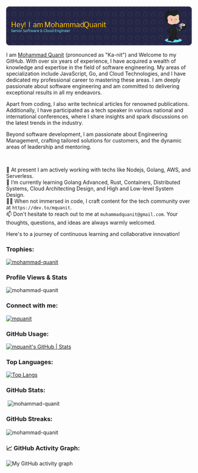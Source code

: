 ![Header](./github-header-image.png)



I am [Mohammad Quanit](https://www.nameslook.com/qanit/) (pronounced as "Ka-nit") and Welcome to my GitHub. With over six years of experience, I have acquired a wealth of knowledge and expertise in the field of software engineering. My areas of specialization include JavaScript, Go, and Cloud Technologies, and I have dedicated my professional career to mastering these areas. I am deeply passionate about software engineering and am committed to delivering exceptional results in all my endeavors. 

Apart from coding, I also write technical articles for renowned publications. Additionally, I have participated as a tech speaker in various national and international conferences, where I share insights and spark discussions on the latest trends in the industry.

Beyond software development, I am passionate about Engineering Management, crafting tailored solutions for customers, and the dynamic areas of leadership and mentoring.

<br />


🔭 At present I am actively working with techs like Nodejs, Golang, AWS, and Serverless.  <br />
🌱 I’m currently learning Golang Advanced, Rust, Containers, Distributed Systems, Cloud Architecting Design, and High and Low-level System Design. <br />
✍🏻 When not immersed in code, I craft content for the tech community over at `https://dev.to/mquanit`. <br />
📫 Don't hesitate to reach out to me at `muhammadquanit@gmail.com`. Your thoughts, questions, and ideas are always warmly welcomed. 
<br />

Here's to a journey of continuous learning and collaborative innovation!

### Trophies:
<p align="left"> <a href="https://github.com/ryo-ma/github-profile-trophy"><img src="https://github-profile-trophy.vercel.app/?username=mohammad-quanit" alt="mohammad-quanit" /></a> </p>


### Profile Views & Stats
<p align="left"> <img src="https://komarev.com/ghpvc/?username=mohammad-quanit&label=Profile%20views&color=0e75b6&style=flat" alt="mohammad-quanit" /> </p>


### Connect with me:
<p align="left"> <a href="https://twitter.com/mquanit" target="blank"><img src="https://img.shields.io/twitter/follow/mquanit?logo=twitter&style=for-the-badge" alt="mquanit" /></a> </p>

### GitHub Usage:
[![mquanit's GitHub | Stats](https://stats.quine.sh/mquanit/github?theme=dark)](https://quine.sh?utm_source=widgets&utm_campaign=mquanit)


<!--### Top Topics:
[![mquanit's GitHub | Topics Over Time](https://stats.quine.sh/mquanit/topics-over-time?theme=dark)](https://quine.sh?utm_source=widgets&utm_campaign=mquanit)

### Tech Stats:
[![mquanit's GitHub | Languages Over Time](https://stats.quine.sh/mquanit/languages-over-time?theme=dark)](https://quine.sh?utm_source=widgets&utm_campaign=mquanit) -->

### Top Languages:
[![Top Langs](https://github-readme-stats.vercel.app/api/top-langs/?username=Mohammad-Quanit&layout=compact&count_private=true&show_icons=true&theme=monokai&langs_count=4&hide_border=true&hide=html,php,dart,vue)](https://github.com/anuraghazra/github-readme-stats)

### GitHub Stats:
<p>&nbsp;<img align="center" src="https://github-readme-stats.vercel.app/api?username=mohammad-quanit&show_icons=true&locale=en&theme=monokai" alt="mohammad-quanit" /></p>

### GitHub Streaks:
<p><img align="center" src="https://github-readme-streak-stats.herokuapp.com/?user=mohammad-quanit&theme=monokai" alt="mohammad-quanit" /></p>


### 📈 GitHub Activity Graph:
![My GitHub activity graph](https://github-readme-activity-graph.vercel.app/graph?username=mohammad-quanit&&theme=monokai&area=true&hide_border=true)

<!-- **Mohammad-Quanit/Mohammad-Quanit** is a ✨ _special_ ✨ repository because its `README.md` (this file) appears on your GitHub profile. -->
<!-- ## Stargazers

[![Stargazers repo roster for @Mohammad-Quanit/Mohammad-Quanit](https://reporoster.com/stars/Mohammad-Quanit/Mohammad-Quanit)](https://github.com/Mohammad-Quanit/Mohammad-Quanit/stargazers) -->

